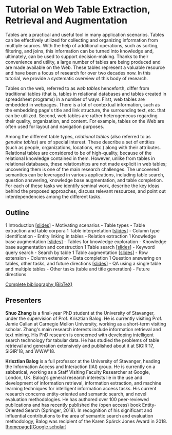 # Tutorial on Web Table Extraction, Retrieval and Augmentation

Tables are a practical and useful tool in many application scenarios. Tables can be effectively utilized for collecting and organizing information from multiple sources.  With the help of additional operations, such as sorting, filtering, and joins, this information can be turned into knowledge and, ultimately, can be used to support decision-making.  Thanks to their convenience and utility, a large number of tables are being produced and are made available on the Web.  These tables represent a valuable resource and have been a focus of research for over two decades now.  In this tutorial, we provide a systematic overview of this body of research.

Tables on the web, referred to as *web tables* henceforth, differ from traditional tables (that is, tables in relational databases and tables created in spreadsheet programs) in a number of ways.  First, web tables are embedded in webpages.  There is a lot of contextual information, such as the embedding page's title and link structure, the surrounding text, etc. that can be utilized. Second, web tables are rather heterogeneous regarding their quality, organization, and content.  For example, tables on the Web are often used for layout and navigation purposes.

Among the different table types, *relational tables* (also referred to as *genuine tables*) are of special interest. These describe a set of entities (such as people, organizations, locations, etc.) along with their attributes.  Relational tables are considered to be of high-quality, because of the relational knowledge contained in them.  However, unlike from tables in relational databases, these relationships are not made explicit in web tables; uncovering them is one of the main research challenges. The uncovered semantics can be leveraged in various applications, including table search, question answering, knowledge base augmentation, and table completion.
For each of these tasks we identify seminal work, describe the key ideas behind the proposed approaches, discuss relevant resources, and point out interdependencies among the different tasks.


## Outline

   1 Introduction [[slides](slides/part-1.pdf)]
      - Motivating scenarios
      - Table types
      - Table extraction and table corpora
   1 Table interpretation [[slides](slides/part-2.pdf)]
      - Column type identification
      - Entity linking in tables
      - Relation extraction
   1 Knowledge base augmentation [[slides](slides/part-3.pdf)]
      - Tables for knowledge exploration
      - Knowledge base augmentation and construction
   1 Table search [[slides](slides/part-4.pdf)]
      - Keyword query search
      - Search by table
   1 Table augmentation [[slides](slides/part-5.pdf)]
      - Row extension
      - Column extension
      - Data completion
   1 Question answering on tables, other tasks, and future directions [[slides](slides/part-6.pdf)]
      - QA using a single table and multiple tables
      - Other tasks (table and title generation)
      - Future directions

[Complete bibliography (BibTeX)](references.bib)


## Presenters

**Shuo Zhang** is a final-year PhD student at the University of Stavanger, under the supervision of Prof. Krisztian Balog. He is currently visiting Prof. Jamie Callan at Carnegie Mellon University, working as a short-term visiting scholar. Zhang's main research interests include information retrieval and text mining. His PhD research is concerned with developing intelligent search technology for tabular data. He has studied the problems of table retrieval and generation extensively and published about it at SIGIR'17, SIGIR'18, and WWW'18. 

**Krisztian Balog** is a full professor at the University of Stavanger, heading the Information Access and Interaction (IAI) group. He is currently on a sabbatical, working as a Staff Visiting Faculty Researcher at Google, London, UK. Balog's general research interests lie in the use and development of information retrieval, information extraction, and machine learning techniques for intelligent information access tasks. His current research concerns entity-oriented and semantic search, and novel evaluation methodologies. He has authored over 100 peer-reviewed publications and has recently published the (open access) book Entity-Oriented Search (Springer, 2018). In recognition of his significant and influential contributions to the area of semantic search and evaluation methodology, Balog was recipient of the Karen Spärck Jones Award in 2018. [[homepage](http://krisztianbalog.com/)][[Google scholar](https://scholar.google.com/citations?user=1z918TYAAAAJ&hl=en)]
